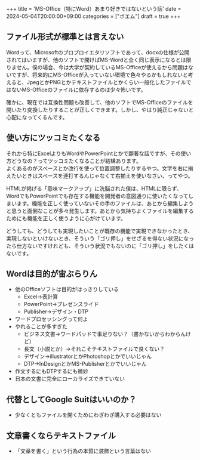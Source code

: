 +++
title = 'MS-Office（特にWord）あまり好きではないという話'
date = 2024-05-04T20:00:00+09:00
categories = ["ポエム"]
draft = true
+++
## ファイル形式が標準とは言えない

Wordって、Microsoftのプロプロイエタリソフトであって、docxの仕様が公開されてはいますが、他のソフトで開けばMS-Wordと全く同じ表示になるとは限りません。僕の場合、今は大学が契約しているMS-Officeが使えるから問題はないですが、将来的にMS-Officeが入っていない環境で色々やるかもしれないと考えると、JpegとかPNGとかテキストファイルとかくらい一般化したファイルではないMS-Officeのファイルに依存するのは少々怖いです。

確かに、現在では互換性問題も改善して、他のソフトでMS-Officeのファイルを開いたり変換したりすることが正しくできます。しかし、やはり純正じゃないと心配になってくるんです。

## 使い方にツッコミたくなる

それから特にExcelよりもWordやPowerPointとかで顕著な話ですが、その使い方どうなの？ってツッコミたくなることが結構あります。  
よくあるのがスペースとか改行を使って位置調整したりするやつ。文字を右に揃えたいときはスペースを連打するんじゃなくて右揃えを使いなさい、ってやつ。

HTMLが掲げる「意味マークアップ」に洗脳された僕は、HTMLに限らず、WordでもPowerPointでも存在する機能を開発者の意図通りに使いたくなってしまいます。機能を正しく使っていないその手のファイルは、あとから編集しようと思うと面倒なことが多々発生します。あとから気持ちよくファイルを編集するためにも機能を正しく使うように心がけています。

どうしても、どうしても実現したいことが既存の機能で実現できなかったとき、実現しないといけないとき、そういう「ゴリ押し」をせざるを得ない状況になったら仕方ないですけれども、そういう状況でもないのに「ゴリ押し」をしたくはないです。

## Wordは目的が宙ぶらりん

- 他のOfficeソフトは目的がはっきりしている
  - Excel→表計算
  - PowerPoint→プレゼンスライド
  - Publisher→デザイン・DTP
- ワードプロセッシングって何よ
- やれることが多すぎた
  - ビジネス文書→ワードパッドで事足りない？（書かないからわからんけど）
  - 長文（小説とか）→それこそテキストファイルで良くない？
  - デザイン→illustratorとかPhotoshopとかでいいじゃん
  - DTP→InDesignとかMS-Publisherとかでいいじゃん
- 作文するにもDTPするにも微妙
- 日本の文書に完全にローカライズできていない

## 代替としてGoogle Suitはいいのか？

- 少なくともファイルを開くためにわざわざ購入する必要はない

## 文章書くならテキストファイル

- 「文章を書く」という行為の本質に装飾という言葉はない
